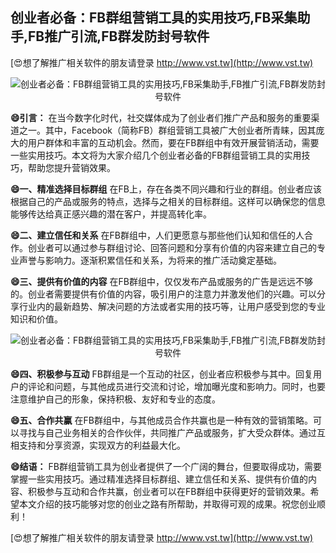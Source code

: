 ## **创业者必备：FB群组营销工具的实用技巧,FB采集助手,FB推广引流,FB群发防封号软件**

[😍想了解推广相关软件的朋友请登录 http://www.vst.tw](http://www.vst.tw)

 <center><img src="https://vst.tw/MP4/tuiguang/png/0.png" alt="创业者必备：FB群组营销工具的实用技巧,FB采集助手,FB推广引流,FB群发防封号软件"></center>

**😄引言：**
在当今数字化时代，社交媒体成为了创业者们推广产品和服务的重要渠道之一。其中，Facebook（简称FB）群组营销工具被广大创业者所青睐，因其庞大的用户群体和丰富的互动机会。然而，要在FB群组中有效开展营销活动，需要一些实用技巧。本文将为大家介绍几个创业者必备的FB群组营销工具的实用技巧，帮助您提升营销效果。

**😄一、精准选择目标群组**
在FB上，存在各类不同兴趣和行业的群组。创业者应该根据自己的产品或服务的特点，选择与之相关的目标群组。这样可以确保您的信息能够传达给真正感兴趣的潜在客户，并提高转化率。

**😄二、建立信任和关系**
在FB群组中，人们更愿意与那些他们认知和信任的人合作。创业者可以通过参与群组讨论、回答问题和分享有价值的内容来建立自己的专业声誉与影响力。逐渐积累信任和关系，为将来的推广活动奠定基础。

**😄三、提供有价值的内容**
在FB群组中，仅仅发布产品或服务的广告是远远不够的。创业者需要提供有价值的内容，吸引用户的注意力并激发他们的兴趣。可以分享行业内的最新趋势、解决问题的方法或者实用的技巧等，让用户感受到您的专业知识和价值。

 <center><img src="https://vst.tw/MP4/tuiguang/png/1.png" alt="创业者必备：FB群组营销工具的实用技巧,FB采集助手,FB推广引流,FB群发防封号软件"></center>

**😄四、积极参与互动**
FB群组是一个互动的社区，创业者应积极参与其中。回复用户的评论和问题，与其他成员进行交流和讨论，增加曝光度和影响力。同时，也要注意维护自己的形象，保持积极、友好和专业的态度。

**😄五、合作共赢**
在FB群组中，与其他成员合作共赢也是一种有效的营销策略。可以寻找与自己业务相关的合作伙伴，共同推广产品或服务，扩大受众群体。通过互相支持和分享资源，实现双方的利益最大化。

**😄结语：**
FB群组营销工具为创业者提供了一个广阔的舞台，但要取得成功，需要掌握一些实用技巧。通过精准选择目标群组、建立信任和关系、提供有价值的内容、积极参与互动和合作共赢，创业者可以在FB群组中获得更好的营销效果。希望本文介绍的技巧能够对您的创业之路有所帮助，并取得可观的成果。祝您创业顺利！

[😍想了解推广相关软件的朋友请登录 http://www.vst.tw](http://www.vst.tw)



